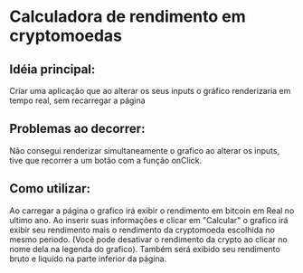 # Calculadora de rendimento em cryptomoedas

## Idéia principal:
Criar uma aplicação que ao alterar os seus inputs o gráfico renderizaria em tempo real, sem recarregar a página

## Problemas ao decorrer:
Não consegui renderizar simultaneamente o grafico ao alterar os inputs, tive que recorrer a um botão com a função onClick.

## Como utilizar:
Ao carregar a página o grafico irá exibir o rendimento em bitcoin em Real no ultimo ano. 
Ao inserir suas informações e clicar em "Calcular" o grafico irá exibir seu rendimento mais o rendimento da cryptomoeda escolhida no mesmo periodo. (Você pode desativar o rendimento da crypto ao clicar no nome dela na legenda do grafico). Também será exibido seu rendimento bruto e liquido na parte inferior da página.